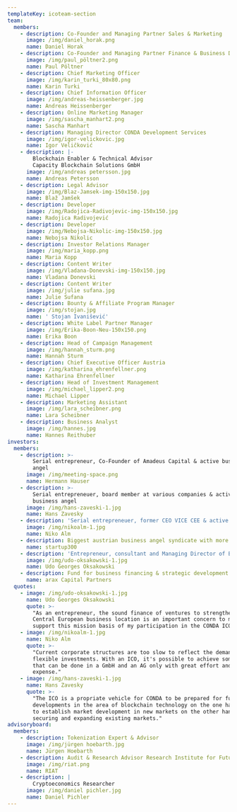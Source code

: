 ```yaml
---
templateKey: icoteam-section
team:
  members:
    - description: Co-Founder and Managing Partner Sales & Marketing
      image: /img/daniel_horak.png
      name: Daniel Horak
    - description: Co-Founder and Managing Partner Finance & Business Development
      image: /img/paul_pöltner2.png
      name: Paul Pöltner
    - description: Chief Marketing Officer
      image: /img/karin_turki_80x80.png
      name: Karin Turki
    - description: Chief Information Officer
      image: /img/andreas-heissenberger.jpg
      name: Andreas Heissenberger
    - description: Online Marketing Manager
      image: /img/sascha_manhart2.png
      name: Sascha Manhart
    - description: Managing Director CONDA Development Services
      image: /img/igor-velickovic.jpg
      name: Igor Veličković
    - description: |-
        Blockchain Enabler & Technical Advisor
        Capacity Blockchain Solutions GmbH
      image: /img/andreas petersson.jpg
      name: Andreas Petersson
    - description: Legal Advisor
      image: /img/Blaz-Jamsek-img-150x150.jpg
      name: Blaž Jamšek
    - description: Developer
      image: /img/Radojica-Radivojevic-img-150x150.jpg
      name: Radojica Radivojević
    - description: Developer
      image: /img/Nebojsa-Nikolic-img-150x150.jpg
      name: Nebojsa Nikolic
    - description: Investor Relations Manager
      image: /img/maria_kopp.png
      name: Maria Kopp
    - description: Content Writer
      image: /img/Vladana-Donevski-img-150x150.jpg
      name: Vladana Donevski
    - description: Content Writer
      image: /img/julie sufana.jpg
      name: Julie Sufana
    - description: Bounty & Affiliate Program Manager
      image: /img/stojan.jpg
      name: ' Stojan Ivanišević'
    - description: White Label Partner Manager
      image: /img/Erika-Boon-Neu-150x150.png
      name: Erika Boon
    - description: Head of Campaign Management
      image: /img/hannah_sturm.png
      name: Hannah Sturm
    - description: Chief Executive Officer Austria
      image: /img/katharina_ehrenfellner.png
      name: Katharina Ehrenfellner
    - description: Head of Investment Management
      image: /img/michael_lipper2.png
      name: Michael Lipper
    - description: Marketing Assistant
      image: /img/lara_scheibner.png
      name: Lara Scheibner
    - description: Business Analyst
      image: /img/hannes.jpg
      name: Hannes Reithuber
investors:
  members:
    - description: >-
        Serial entrepreneur, Co-Founder of Amadeus Capital & active business
        angel
      image: /img/meeting-space.png
      name: Hermann Hauser
    - description: >-
        Serial entrepreneuer, board member at various companies & active
        business angel
      image: /img/hans-zaveski-1.jpg
      name: Hans Zavesky
    - description: 'Serial entrepreneuer, former CEO VICE CEE & active business angel'
      image: /img/nikoalm-1.jpg
      name: Niko Alm
    - description: Biggest austrian business angel syndicate with more than 100 mentors
      name: startup300
    - description: 'Entrepreneur, consultant and Managing Director of BoYaSTAR GmbH'
      image: /img/udo-oksakowski-1.jpg
      name: Udo Georges Oksakowski
    - description: Fund for business financing & strategic development
      name: arax Capital Partners
  quotes:
    - image: /img/udo-oksakowski-1.jpg
      name: Udo Georges Oksakowski
      quote: >-
        "As an entrepreneur, the sound finance of ventures to strengthen the
        Central European business location is an important concern to me and to
        support this mission basis of my participation in the CONDA ICO."
    - image: /img/nikoalm-1.jpg
      name: Niko Alm
      quote: >-
        "Current corporate structures are too slow to reflect the demand for
        flexible investments. With an ICO, it's possible to achieve something
        that can be done in a GmbH and an AG only with great effort and
        expense."
    - image: /img/hans-zaveski-1.jpg
      name: Hans Zavesky
      quote: >-
        "The ICO is a propriate vehicle for CONDA to be prepared for future
        developments in the area of blockchain technology on the one hand, and
        to establish market development in new markets on the other hand while
        securing and expanding existing markets."
advisoryboard:
  members:
    - description: Tokenization Expert & Advisor
      image: /img/jürgen hoebarth.jpg
      name: Jürgen Hoebarth
    - description: Audit & Research Advisor Research Institute for Future Cryptoeconomics
      image: /img/riat.png
      name: RIAT
    - description: |
        Cryptoeconomics Researcher
      image: /img/daniel pichler.jpg
      name: Daniel Pichler
---
```


